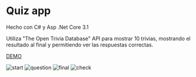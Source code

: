 # Quiz app 

Hecho con C# y Asp .Net Core 3.1

Utiliza  "The Open Trivia Database" API para mostrar 10 trivias, mostrando el resultado al final y permitiendo ver las respuestas correctas.


[DEMO](https://quiz-mv.herokuapp.com/)

![start](https://user-images.githubusercontent.com/31046332/152340932-7a76a442-8779-4911-b66f-991ca23c355b.PNG)
![question](https://user-images.githubusercontent.com/31046332/152340940-36a4e6de-6bec-4cdf-a295-3ad16fcc7e0f.PNG)
![final](https://user-images.githubusercontent.com/31046332/152340936-d2f2372f-c2bd-4d4a-adc9-33e60d8661f7.PNG)
![check](https://user-images.githubusercontent.com/31046332/152340934-ebd4f3db-c15a-49c4-a3c9-559297cda7bf.PNG)


